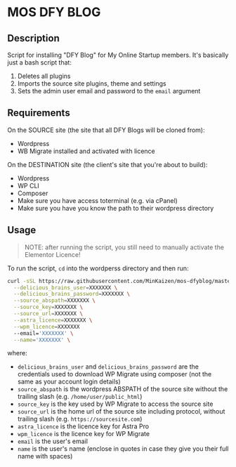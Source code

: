 # MOS DFY BLOG

## Description

Script for installing "DFY Blog" for My Online Startup members. It's basically just a bash script that:

1. Deletes all plugins
2. Imports the source site plugins, theme and settings
3. Sets the admin user email and password to the `email` argument

## Requirements

On the SOURCE site (the site that all DFY Blogs will be cloned from):
- Wordpress
- WB Migrate installed and activated with licence

On the DESTINATION site (the client's site that you're about to build):
- Wordpress
- WP CLI
- Composer
- Make sure you have access toterminal (e.g. via cPanel)
- Make sure you have you know the path to their wordpress directory

## Usage

> NOTE: after running the script, you still need to manually activate the Elementor Licence!

To run the script, `cd` into the wordperss directory and then run:
```bash
curl -sSL https://raw.githubusercontent.com/MinKaizen/mos-dfyblog/master/install.sh | bash -s -- \
  --delicious_brains_user=XXXXXXX \
  --delicious_brains_password=XXXXXXX \
  --source_abspath=XXXXXXX \
  --source_key=XXXXXXX \
  --source_url=XXXXXXX \
  --astra_licence=XXXXXXX \
  --wpm_licence=XXXXXXX
  --email='XXXXXXX' \
  --name='XXXXXXX' \
```

where:
- `delicious_brains_user` and `delicious_brains_password` are the credentials used to download WP Migrate using composer (not the same as your account login details)
- `source_abspath` is the wordpress ABSPATH of the source site without the trailing slash (e.g. `/home/user/public_html`)
- `source_key` is the key used by WP Migrate to access the source site
- `source_url` is the home url of the source site including protocol, without trailing slash (e.g. `https://sourcesite.com`)
- `astra_licence` is the licence key for Astra Pro
- `wpm_licence` is the licence key for WP Migrate
- `email` is the user's email
- `name` is the user's name (enclose in quotes in case they give you their full name with spaces)
